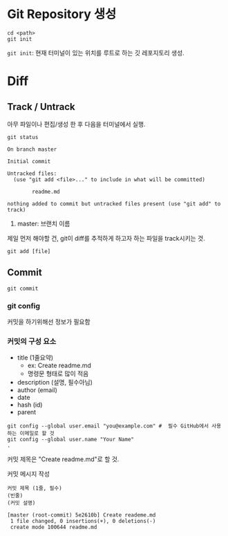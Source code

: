 # Git Repository 생성 

```shell
cd <path>
git init
```

`git init`: 현재 터미널이 있는 위치를 루트로 하는 깃 레포지토리 생성.

# Diff

## Track / Untrack

아무 파일이나 편집/생성 한 후 다음을 터미널에서 실행.

```shell
git status
```

```
On branch master

Initial commit  

Untracked files:
  (use "git add <file>..." to include in what will be committed)

        readme.md

nothing added to commit but untracked files present (use "git add" to track)
```

1. master: 브랜치 이름

제일 먼저 해야할 건, git이 diff를 추적하게 하고자 하는 파일을 track시키는 것.

```shell
git add [file]
```

## Commit

```shell
git commit
```

### git config

커밋을 하기위해선 정보가 필요함

### 커밋의 구성 요소

* title (1줄요약)
    * ex: Create readme.md
    * 명령문 형태로 많이 적음
* description (설명, 필수아님)
* author (email)
* date
* hash (id)
* parent



```shell
git config --global user.email "you@example.com" #  필수 GitHub에서 사용하는 이메일로 할 것
git config --global user.name "Your Name" 
.
```

커밋 제목은 "Create readme.md"로 할 것.

커밋 메시지 작성

```
커밋 제목 (1줄, 필수)
(빈줄)
(커밋 설명)
```


```
[master (root-commit) 5e2610b] Create reademe.md
 1 file changed, 0 insertions(+), 0 deletions(-)
 create mode 100644 readme.md
```
